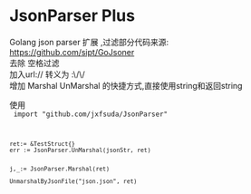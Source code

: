 # JsonParser Plus
 Golang json parser 扩展 ,过滤部分代码来源: https://github.com/sipt/GoJsoner       
 去除 空格过滤   
 加入url:// 转义为 :\\/\\/   
 增加 Marshal UnMarshal 的快捷方式,直接使用string和返回string   
 
 
 
 
 
 
 使用   
 <code>  import "github.com/jxfsuda/JsonParser"   
   
    ret:= &TestStruct{}   
    err := JsonParser.UnMarshal(jsonStr, ret)   


    j,_:= JsonParser.Marshal(ret)

    UnmarshalByJsonFile("json.json", ret)
 </code> 
